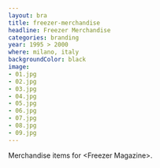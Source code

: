 ```yaml
---
layout: bra
title: freezer-merchandise
headline: Freezer Merchandise
categories: branding
year: 1995 > 2000
where: milano, italy
backgroundColor: black
image:
- 01.jpg
- 02.jpg
- 03.jpg
- 04.jpg
- 05.jpg
- 06.jpg
- 07.jpg
- 08.jpg
- 09.jpg
---
```

Merchandise items for &lt;Freezer Magazine&gt;.
